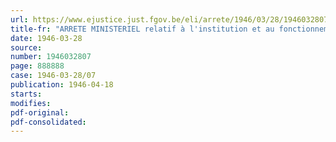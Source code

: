 ```yaml
---
url: https://www.ejustice.just.fgov.be/eli/arrete/1946/03/28/1946032807/justel
title-fr: "ARRETE MINISTERIEL relatif à l'institution et au fonctionnement d'un contrôle officiel et obligatoire du beurre importé <abrogé par AM 02-09-1949, art. 6>"
date: 1946-03-28
source:
number: 1946032807
page: 888888
case: 1946-03-28/07
publication: 1946-04-18
starts:
modifies:
pdf-original:
pdf-consolidated:
---
```


